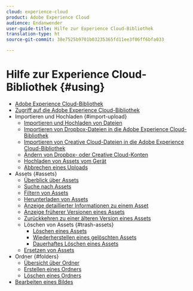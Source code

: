 ```yaml
---
cloud: experience-cloud
product: Adobe Experience Cloud
audience: Endanwender
user-guide-title: Hilfe zur Experience Cloud-Bibliothek
translation-type: ht
source-git-commit: 38e7525b9701b03235365fd11ee3f06ff6bfa033

---
```



# Hilfe zur Experience Cloud-Bibliothek {#using}

+ [Adobe Experience Cloud-Bibliothek](c-library-about/overview.md)
+ [Zugriff auf die Adobe Experience Cloud-Bibliothek](c-library-about/c-access-the-library.md)
+ Importieren und Hochladen {#import-upload}
   + [Importieren und Hochladen von Dateien](c-library-about/c-importing-and-uploading/c-importing-and-uploading.md)
   + [Importieren von Dropbox-Dateien in die Adobe Experience Cloud-Bibliothek](c-library-about/c-importing-and-uploading/c-import-dropbox-files.md)
   + [Importieren von Creative Cloud-Dateien in die Adobe Experience Cloud-Bibliothek](c-library-about/c-importing-and-uploading/c-import-creative-cloud-files.md)
   + [Ändern von Dropbox- oder Creative Cloud-Konten](c-library-about/c-importing-and-uploading/c-change-dropbox-or-creative-cloud-accounts.md)
   + [Hochladen von Assets vom Gerät](c-library-about/c-importing-and-uploading/c-upload-asset-from-device.md)
   + [Abbrechen eines Uploads](c-library-about/c-importing-and-uploading/c-cancel-an-upload.md)
+ Assets {#assets}
   + [Überblick über Assets](c-library-about/c-assets/c-assets.md)
   + [Suche nach Assets](c-library-about/c-assets/c-search-for-assets.md)
   + [Filtern von Assets](c-library-about/c-assets/c-filter-assets.md)
   + [Herunterladen von Assets](c-library-about/c-assets/c-download-an-asset.md)
   + [Anzeige detaillierter Informationen zu einem Asset](c-library-about/c-assets/c-view-detailed-information-for-an-asset.md)
   + [Anzeige früherer Versionen eines Assets](c-library-about/c-assets/c-view-previous-versions-of-an-asset.md)
   + [Zurückkehren zu einer älteren Version eines Assets](c-library-about/c-assets/c-revert-to-an-older-version-of-an-asset.md)
   + Löschen von Assets {#trash-assets}
      + [Löschen eines Assets](c-library-about/c-assets/c-delete-an-asset/c-delete-an-asset.md)
      + [Wiederherstellen eines gelöschten Assets](c-library-about/c-assets/c-delete-an-asset/c-restore-a-deleted-asset.md)
      + [Dauerhaftes Löschen eines Assets](c-library-about/c-assets/c-delete-an-asset/c-permanently-delete-an-asset.md)
   + [Ersetzen von Assets](c-library-about/c-assets/replace-an-asset.md)
+ Ordner {#folders}
   + [Übersicht über Ordner](c-library-about/c-folders/c-folders.md)
   + [Erstellen eines Ordners](c-library-about/c-folders/c-create-a-folder.md)
   + [Löschen eines Ordners](c-library-about/c-folders/c-delete-a-folder.md)
+ [Bearbeiten eines Bildes](c-library-about/c-edit-an-image.md)
